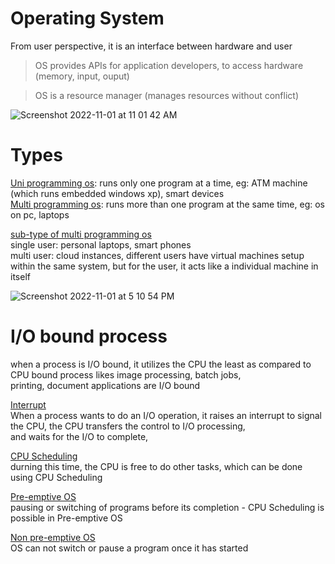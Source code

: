 # Operating System

From user perspective, it is an interface between hardware and user   

> OS provides APIs for application developers, to access hardware (memory, input, ouput) 

> OS is a resource manager (manages resources without conflict)   

![Screenshot 2022-11-01 at 11 01 42 AM](https://user-images.githubusercontent.com/16437905/199165714-8c8ceec4-7b67-4fce-93e8-c34afcc3cb1f.png)


# Types

<ins>Uni programming os</ins>: runs only one program at a time, eg: ATM machine (which runs embedded windows xp), smart devices        
<ins>Multi programming os</ins>: runs more than one program at the same time, eg: os on pc, laptops   

<ins>sub-type of multi programming os</ins>     
single user: personal laptops, smart phones   
multi user: cloud instances, different users have virtual machines setup within the same system, but for the user, it acts like a individual machine in itself

![Screenshot 2022-11-01 at 5 10 54 PM](https://user-images.githubusercontent.com/16437905/199224991-13e57b04-22c8-4f4b-b626-776550b7aaf3.png)

# I/O bound process  

when a process is I/O bound, it utilizes the CPU the least as compared to CPU bound process likes image processing, batch jobs,    
printing, document applications are I/O bound   

<ins>Interrupt</ins>    
When a process wants to do an I/O operation, it raises an interrupt to signal the CPU, the CPU transfers the control to I/O processing,     
and waits for the I/O to complete,    

<ins>CPU Scheduling</ins>   
durning this time, the CPU is free to do other tasks, which can be done using CPU Scheduling    

<ins>Pre-emptive OS</ins>      
pausing or switching of programs before its completion - CPU Scheduling is possible in Pre-emptive OS    

<ins>Non pre-emptive OS</ins>    
OS can not switch or pause a program once it has started



